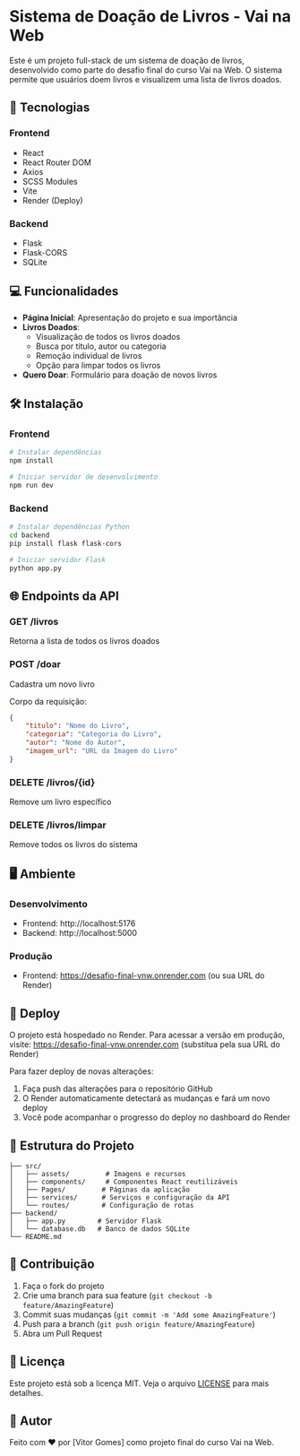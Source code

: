 # Sistema de Doação de Livros - Vai na Web

Este é um projeto full-stack de um sistema de doação de livros, desenvolvido como parte do desafio final do curso Vai na Web. O sistema permite que usuários doem livros e visualizem uma lista de livros doados.

## 🚀 Tecnologias

### Frontend
- React
- React Router DOM
- Axios
- SCSS Modules
- Vite
- Render (Deploy)

### Backend
- Flask
- Flask-CORS
- SQLite

## 💻 Funcionalidades

- **Página Inicial**: Apresentação do projeto e sua importância
- **Livros Doados**: 
  - Visualização de todos os livros doados
  - Busca por título, autor ou categoria
  - Remoção individual de livros
  - Opção para limpar todos os livros
- **Quero Doar**: Formulário para doação de novos livros

## 🛠️ Instalação

### Frontend

```bash
# Instalar dependências
npm install

# Iniciar servidor de desenvolvimento
npm run dev
```

### Backend

```bash
# Instalar dependências Python
cd backend
pip install flask flask-cors

# Iniciar servidor Flask
python app.py
```

## 🌐 Endpoints da API

### GET /livros
Retorna a lista de todos os livros doados

### POST /doar
Cadastra um novo livro

Corpo da requisição:
```json
{
    "titulo": "Nome do Livro",
    "categoria": "Categoria do Livro",
    "autor": "Nome do Autor",
    "imagem_url": "URL da Imagem do Livro"
}
```

### DELETE /livros/{id}
Remove um livro específico

### DELETE /livros/limpar
Remove todos os livros do sistema

## 🖥️ Ambiente

### Desenvolvimento
- Frontend: http://localhost:5176
- Backend: http://localhost:5000

### Produção
- Frontend: https://desafio-final-vnw.onrender.com (ou sua URL do Render)

## 🚀 Deploy

O projeto está hospedado no Render. Para acessar a versão em produção, visite: https://desafio-final-vnw.onrender.com (substitua pela sua URL do Render)

Para fazer deploy de novas alterações:
1. Faça push das alterações para o repositório GitHub
2. O Render automaticamente detectará as mudanças e fará um novo deploy
3. Você pode acompanhar o progresso do deploy no dashboard do Render

## 📁 Estrutura do Projeto

```
├── src/
│   ├── assets/         # Imagens e recursos
│   ├── components/     # Componentes React reutilizáveis
│   ├── Pages/         # Páginas da aplicação
│   ├── services/      # Serviços e configuração da API
│   └── routes/        # Configuração de rotas
├── backend/
│   ├── app.py        # Servidor Flask
│   └── database.db   # Banco de dados SQLite
└── README.md
```

## 👥 Contribuição

1. Faça o fork do projeto
2. Crie uma branch para sua feature (`git checkout -b feature/AmazingFeature`)
3. Commit suas mudanças (`git commit -m 'Add some AmazingFeature'`)
4. Push para a branch (`git push origin feature/AmazingFeature`)
5. Abra um Pull Request

## 📝 Licença

Este projeto está sob a licença MIT. Veja o arquivo [LICENSE](LICENSE) para mais detalhes.

## 👥 Autor

Feito com ❤️ por [Vitor Gomes] como projeto final do curso Vai na Web.
